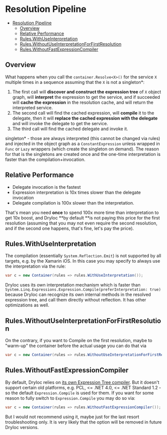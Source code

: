 # Resolution Pipeline

- [Resolution Pipeline](#resolution-pipeline)
  - [Overview](#overview)
  - [Relative Performance](#relative-performance)
  - [Rules.WithUseInterpretation](#ruleswithuseinterpretation)
  - [Rules.WithoutUseInterpretationForFirstResolution](#ruleswithoutuseinterpretationforfirstresolution)
  - [Rules.WithoutFastExpressionCompiler](#ruleswithoutfastexpressioncompiler)

## Overview

What happens when you call the `container.Resolve<X>()` for the service `X` multiple times in a sequence assuming that the `X` is not a singleton*:

1. The first call will **discover and construct the expression tree** of `X` object graph, will **interpret** the expression to get the service, and if succeeded will **cache the expression** in the resolution cache, and will return the interpreted service.
2. The second call will find the cached expression, will **compile** it to the delegate, then it will **replace the cached expression with the delegate** and will invoke the delegate to get the service.
3. The third call will find the cached delegate and invoke it.

singleton* - those are always interpreted (this cannot be changed via rules) and injected in the object graph as a `ConstantExpression` unless wrapped in `Func` or `Lazy` wrappers (which create the singleton on demand). 
The reason for that is the singletons are created once and the one-time interpretation is faster than the compilation+invocation.


## Relative Performance

- Delegate invocation is the fastest
- Expression interpretation is 10x times slower than the delegate invocation
- Delegate compilation is 100x slower than the interpretation.

That's mean you need **once** to spend 100x more time than interpretation to get 10x boost, 
and DryIoc **by default **is not paying this price for the first resolution (assuming that you may not even require the second resolution, and if the second one happens, that's fine, let's pay the price).


## Rules.WithUseInterpretation

The compilation (essentially `System.Reflection.Emit`) is not supported by all targets, e.g. by the Xamarin iOS. In this case you may specify to always use the interpretation via the rule: 

```cs
var c = new Container(rules => rules.WithUseInterpretation());
```

DryIoc uses its own interpretation mechanism which is faster than `System.Linq.Expressions.Expression.Compile(preferInterpretation: true)` because DryIoc can recognize its own internal methods in the resolved expression tree, and call them directly without reflection. It has other optimizations as well.

## Rules.WithoutUseInterpretationForFirstResolution

On the contrary, if you want to Compile on the first resolution, maybe to "warm-up" the container before the actual usage you can do that via 

```cs
var c = new Container(rules => rules.WithoutUseInterpretationForFirstResolution());
```

## Rules.WithoutFastExpressionCompiler

By default, DryIoc relies on [its own Expression Tree compiler](https://github.com/dadhi/FastExpressionCompiler). But it doesn't support certain old platforms, e.g. PCL, <= .NET 4.0, <= .NET Standard 1.2 - so the default `Expression.Compile` is used for them. If you want for some reason to fully switch to `Expression.Compile` you may do so via:

```cs
var c = new Container(rules => rules.WithoutFastExpressionCompiler());
```

But I would not recommend using it, maybe just for the last resort troubleshooting only.
It is very likely that the option will be removed in future DryIoc versions.
